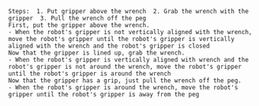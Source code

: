 
    Steps:  1. Put gripper above the wrench  2. Grab the wrench with the gripper  3. Pull the wrench off the peg
    First, put the gripper above the wrench.
    - When the robot's gripper is not vertically aligned with the wrench, move the robot's gripper until the robot's gripper is vertically aligned with the wrench and the robot's gripper is closed
    Now that the gripper is lined up, grab the wrench.
    - When the robot's gripper is vertically aligned with wrench and the robot's gripper is not around the wrench, move the robot's gripper until the robot's gripper is around the wrench
    Now that the gripper has a grip, just pull the wrench off the peg.
    - When the robot's gripper is around the wrench, move the robot's gripper until the robot's gripper is away from the peg